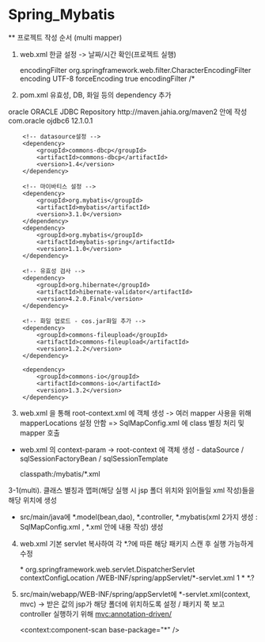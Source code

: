 # Spring_Mybatis

** 프로젝트 작성 순서 (multi mapper)
1. web.xml 한글 설정 -> 날짜/시간 확인(프로젝트 실행)
	<!-- 한글설정 -->
	<filter>
		<filter-name>encodingFilter</filter-name>
		<filter-class>
			org.springframework.web.filter.CharacterEncodingFilter
		</filter-class>
		<init-param>
			<param-name>encoding</param-name>
			<param-value>UTF-8</param-value>
		</init-param>
		<init-param>
			<param-name>forceEncoding</param-name>
			<param-value>true</param-value>
		</init-param>
	</filter>
	
	<filter-mapping>
		<filter-name>encodingFilter</filter-name>
		<url-pattern>/*</url-pattern>
	</filter-mapping>
	
2. pom.xml 유효성, DB, 화일 등의 dependency 추가
  <repositories>
    <repository>
      <id>oracle</id>
      <name>ORACLE JDBC Repository</name>
      <url>http://maven.jahia.org/maven2</url>
    </repository>
  </repositories>
  <dependencies> 안에 작성
		<!-- oracle 설정 -->
		<dependency>
			<groupId>com.oracle</groupId>
			<artifactId>ojdbc6</artifactId>
			<version>12.1.0.1</version>
		</dependency>
		
		<!-- datasource설정 -->
		<dependency>
			<groupId>commons-dbcp</groupId>
			<artifactId>commons-dbcp</artifactId>
			<version>1.4</version>
		</dependency>
		
		<!-- 마이바티스 설정 -->
		<dependency>
			<groupId>org.mybatis</groupId>
			<artifactId>mybatis</artifactId>
			<version>3.1.0</version>
		</dependency>
		<dependency>
			<groupId>org.mybatis</groupId>
			<artifactId>mybatis-spring</artifactId>
			<version>1.1.0</version>
		</dependency>
		
		<!-- 유효성 검사 -->
		<dependency>
			<groupId>org.hibernate</groupId>
			<artifactId>hibernate-validator</artifactId>
			<version>4.2.0.Final</version>
		</dependency>
		
		<!-- 화일 업로드 - cos.jar화일 추가 -->
		<dependency>
			<groupId>commons-fileupload</groupId>
			<artifactId>commons-fileupload</artifactId>
			<version>1.2.2</version>
		</dependency>
		
		<dependency>
			<groupId>commons-io</groupId>
			<artifactId>commons-io</artifactId>
			<version>1.3.2</version>
		</dependency>
		
3. web.xml 을 통해 root-context.xml 에 객체 생성 -> 여러 mapper 사용을 위해 mapperLocations 설정 안함 => SqlMapConfig.xml 에 class 별칭 처리 및  mapper 호출
  - web.xml 의 context-param -> root-context 에 객체 생성 - dataSource / sqlSessionFactoryBean / sqlSessionTemplate
	<bean id="dataSource" class="org.apache.commons.dbcp.BasicDataSource">
		<property name="driverClassName" value="oracle.jdbc.driver.OracleDriver"></property>
		<property name="url" value="jdbc:oracle:thin:@localhost:1521:orcl"></property>
		<property name="username" value="jspid"></property>
		<property name="password" value="jsppw"></property>
	</bean>

	<bean id="sqlSessionFactoryBean" class="org.mybatis.spring.SqlSessionFactoryBean">
		<property name="dataSource" ref="dataSource"></property>
		<property name="configLocation" value="classpath:/mybatis/SqlMapConfig.xml">
    </property><property name="mapperLocations">
			<value>classpath:/mybatis/*.xml</value>
		</property>
	</bean>
	
	<bean id="sqlSessionTemplate" class="org.mybatis.spring.SqlSessionTemplate">
		<constructor-arg ref="sqlSessionFactoryBean"></constructor-arg>
	</bean>
  
3-1(multi). 클래스 별칭과 맵퍼(해당 실행 시 jsp 폴더 위치와 읽어들일 xml 작성)들을 해당 위치에 생성
  - src/main/java에 *.model(bean,dao), *.controller, *.mybatis(xml 2가지 생성 : SqlMapConfig.xml , *.xml 안에 내용 작성) 생성
<!-- *.xml -->
<!DOCTYPE mapper
  PUBLIC "-//mybatis.org//DTD Mapper 3.0//EN"
  "http://mybatis.org/dtd/mybatis-3-mapper.dtd">
  
<mapper namespace="">

</mapper>
  
<!-- SqlMapConfig.xml -->
<!DOCTYPE configuration
  PUBLIC "-//mybatis.org//DTD Config 3.0//EN"
  "http://mybatis.org/dtd/mybatis-3-config.dtd">
  
<configuration>
	<typeAliases>
		<typeAlias type="member.model.Member" alias="MyMember" />
  </typeAliases>

  <mappers>
    <mapper resource="mybatis/*.xml" />
  </mappers>
</configuration>

4. web.xml 기본 servlet 복사하여 각 *.?에 따른 해당 패키지 스캔 후 실행 가능하게 수정
	<!-- * 추가 -->
	<servlet>
		<servlet-name>*</servlet-name>
		<servlet-class>org.springframework.web.servlet.DispatcherServlet</servlet-class>
		<init-param>
			<param-name>contextConfigLocation</param-name>
			<param-value>/WEB-INF/spring/appServlet/*-servlet.xml</param-value>
		</init-param>
		<load-on-startup>1</load-on-startup>
	</servlet>
		
	<servlet-mapping>
		<servlet-name>*</servlet-name>
		<url-pattern>*.?</url-pattern>
	</servlet-mapping>
	
5. src/main/webapp/WEB-INF/spring/appServlet에 *-servlet.xml(context, mvc) -> 받은 값의 jsp가 해당 폴더에 위치하도록 설정 / 패키지 쭉 보고 controller 실행하기 위해
	<mvc:annotation-driven/>

	<bean class="org.springframework.web.servlet.view.InternalResourceViewResolver">
		<property name="prefix" value="/WEB-INF/*/" />
		<property name="suffix" value=".jsp" />
	</bean>
	
	<context:component-scan base-package="*" />

